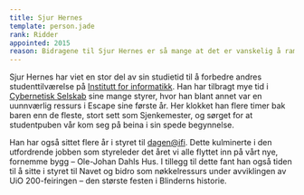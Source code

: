 ```yaml
---
title: Sjur Hernes
template: person.jade
rank: Ridder
appointed: 2015
reason: Bidragene til Sjur Hernes er så mange at det er vanskelig å ramse opp alle. Men det er klart at hans stå på-vilje og innsats for en bedre studenttilværelse på Ifi har vært enormt viktig, og står som et eksempel for andre å følge. Det er en glede å tildele Sjur Hernes graden Ridder av Hennes Majestet Keiserpingvinen den Fornemmes orden.
---
```


Sjur Hernes har viet en stor del av sin studietid til å forbedre andres studenttilværelse på [Institutt for informatikk](http://ifi.uio.no/). Han har tilbragt mye tid i [Cybernetisk Selskab](http://cyb.no/) sine mange styrer, hvor han blant annet var en uunnværlig ressurs i Escape sine første år. Her klokket han flere timer bak baren enn de fleste, stort sett som Sjenkemester, og sørget for at studentpuben vår kom seg på beina i sin spede begynnelse.

Han har også sittet flere år i styret til [dagen@ifi](http://www.dagenatifi.no/). Dette kulminerte i den utfordrende jobben som styreleder det året vi alle flyttet inn på vårt nye, fornemme bygg – Ole-Johan Dahls Hus. I tillegg til dette fant han også tiden til å sitte i styret til Navet og bidro som nøkkelressurs under avviklingen av UiO 200-feiringen – den største festen i Blinderns historie.